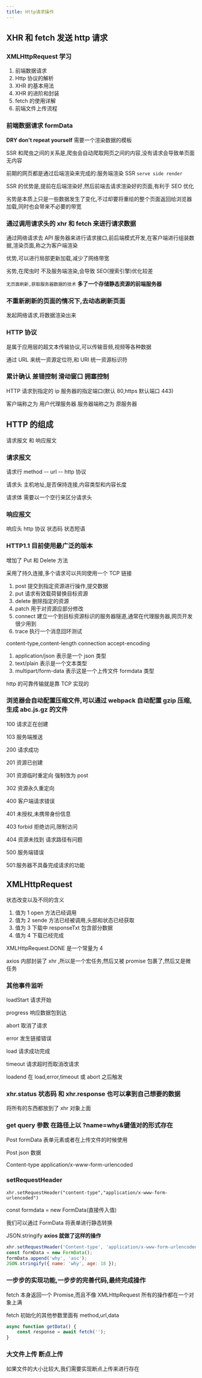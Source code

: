 ```yaml
---
title: Http请求操作
---
```


## XHR 和 fetch 发送 http 请求

### XMLHttpRequest 学习

1. 前端数据请求
2. Http 协议的解析
3. XHR 的基本用法
4. XHR 的进阶和封装
5. fetch 的使用详解
6. 前端文件上传流程

### 前端数据请求 formData

**DRY don't repeat yourself** 需要一个渲染数据的模板

SSR 和爬虫之间的关系是,爬虫会自动爬取网页之间的内容,没有请求会导致单页面无内容

前期的网页都是通过后端渲染来完成的:服务端渲染 SSR `serve side render`

SSR 的优势是,提前在后端渲染好,然后前端去请求渲染好的页面,有利于 SEO 优化

劣势是本质上只是一些数据发生了变化,不过却要将重绘的整个页面返回给浏览器加载,同时也会带来不必要的带宽

### 通过调用请求头的 xhr 和 fetch 来进行请求数据

通过网络请求去 API 服务器来进行请求接口,前后端模式开发,在客户端进行组装数据,渲染页面,称之为客户端渲染

优势,可以进行局部更新加载,减少了网络带宽

劣势,在爬虫时 不及服务端渲染,会导致 SEO(搜索引擎)优化较差

`无页面刷新,获取服务器数据的技术` **多了一个存储静态资源的前端服务器**

### 不重新刷新的页面的情况下,去动态刷新页面

发起网络请求,将数据渲染出来

### HTTP 协议

是属于应用层的超文本传输协议,可以传输音频,视频等各种数据

通过 URL 来统一资源定位符,和 URI 统一资源标识符

### 累计确认 差错控制 滑动窗口 拥塞控制

HTTP 请求到指定的 ip 服务器的指定端口(默认 80,https 默认端口 443)

客户端称之为 用户代理服务器 服务器端称之为 原服务器

## HTTP 的组成

请求报文 和 响应报文

### 请求报文

请求行 method -- url -- http 协议

请求头 主机地址,是否保持连接,内容类型和内容长度

请求体 需要以一个空行来区分请求头

### 响应报文

响应头 http 协议 状态码 状态短语

### HTTP1.1 目前使用最广泛的版本

增加了 Put 和 Delete 方法

采用了持久连接,多个请求可以共同使用一个 TCP 链接

1. post 提交到指定资源进行操作,提交数据
2. put 请求有效载荷替换目标资源
3. delete 删除指定的资源
4. patch 用于对资源应部分修改
5. connect 建立一个到目标资源标识的服务器隧道,通常在代理服务器,网页开发很少用到
6. trace 执行一个消息回环测试

content-type,content-length connection accept-encoding

1. application/json 表示是一个 json 类型
2. text/plain 表示是一个文本类型
3. multipart/form-data 表示这是一个上传文件 formdata 类型

http 的可靠传输就是靠 TCP 实现的

### 浏览器会自动配置压缩文件,可以通过 webpack 自动配置 gzip 压缩,生成 abc.js.gz 的文件

100 请求正在创建

103 服务端推送

200 请求成功

201 资源已创建

301 资源临时重定向 强制改为 post

302 资源永久重定向

400 客户端请求错误

401 未授权,未携带身份信息

403 forbid 拒绝访问,限制访问

404 资源未找到 请求路径有问题

500 服务端错误

501:服务器不具备完成请求的功能

## XMLHttpRequest

状态改变以及不同的含义

1.  值为 1 open 方法已经调用
2.  值为 2 sende 方法已经被调用,头部和状态已经获取
3.  值为 3 下载中 responseTxt 包含部分数据
4.  值为 4 下载已经完成

XMLHttpRequest.DONE 是一个常量为 4

axios 内部封装了 xhr ,所以是一个宏任务,然后又被 promise 包裹了,然后又是微任务

### 其他事件监听

loadStart 请求开始

progress 响应数据包到达

abort 取消了请求

error 发生链接错误

load 请求成功完成

timeout 请求超时而取消改请求

loadend 在 load,error,timeout 或 abort 之后触发

### xhr.status 状态码 和 xhr.response 也可以拿到自己想要的数据

将所有的东西都放到了 xhr 对象上面

### get query 参数 在路径上以 ?name=why&键值对的形式存在

Post formData 表单元素或者在上传文件的时候使用

Post json 数据

Content-type application/x-www-form-urlencoded

### setRequestHeader

`xhr.setRequestHeader("content-type","application/x-www-form-urlencoded")`

const formdata = new FormData(直接传入值)

我们可以通过 FormData 将表单进行静态转换

JSON.stringify **axios 就做了这样的操作**

```js
xhr.setRequestHeader('Content-type', 'application/x-www-form-urlencoded');
const formData = new FormData();
formData.append('why', 'asc');
JSON.stringify({ name: 'why', age: 18 });
```

### 一步步的实现功能,一步步的完善代码,最终完成操作

fetch 本身返回一个 Promise,而且不像 XMLHttpRequest 所有的操作都在一个对象上满

fetch 初始化的其他参数里面有 method,url,data

```js
async function getData() {
	const response = await fetch('');
}
```

### 大文件上传 断点上传

如果文件的大小比较大,我们需要实现断点上传来进行存在
